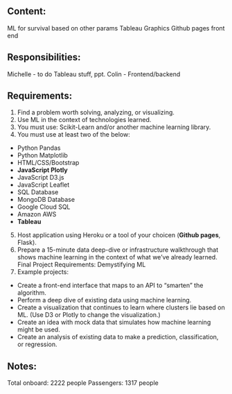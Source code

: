 ## Content:
ML for survival based on other params
Tableau Graphics
Github pages front end

## Responsibilities:
Michelle - to do Tableau stuff, ppt.
Colin - Frontend/backend

## Requirements:
1. Find a problem worth solving, analyzing, or visualizing.
2. Use ML in the context of technologies learned.
3. You must use: Scikit-Learn and/or another machine learning library.
4. You must use at least two of the below:
* Python Pandas
* Python Matplotlib
* HTML/CSS/Bootstrap
* **JavaScript Plotly**
* JavaScript D3.js
* JavaScript Leaflet
* SQL Database
* MongoDB Database
* Google Cloud SQL
* Amazon AWS
* **Tableau**
5. Host application using Heroku or a tool of your choicen (**Github pages**, Flask).
6. Prepare a 15-minute data deep-dive or infrastructure walkthrough that shows
machine learning in the context of what we’ve already learned.
Final Project Requirements: Demystifying ML
7. Example projects:
* Create a front-end interface that maps to an API to “smarten” the algorithm.
* Perform a deep dive of existing data using machine learning.
* Create a visualization that continues to learn where clusters lie based on ML.
(Use D3 or Plotly to change the visualization.)
* Create an idea with mock data that simulates how machine learning might be used.
* Create an analysis of existing data to make a prediction, classification, or regression.

## Notes:
Total onboard: 2222 people
Passengers: 1317 people